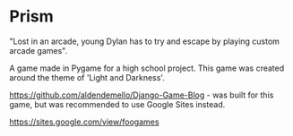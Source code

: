 # Prism
"Lost in an arcade, young Dylan has to try and escape by playing custom arcade games". 

A game made in Pygame for a high school project. This game was created around the theme of 'Light and Darkness'. 

https://github.com/aldendemello/Django-Game-Blog - was built for this game, but was recommended to use Google Sites instead.

https://sites.google.com/view/foogames 

